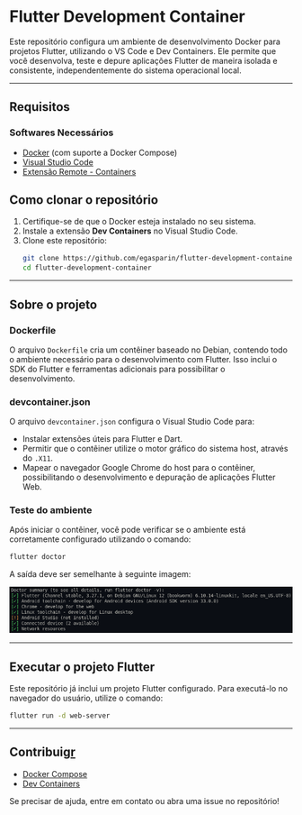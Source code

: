 # Flutter Development Container

Este repositório configura um ambiente de desenvolvimento Docker para projetos Flutter, utilizando o VS Code e Dev Containers. Ele permite que você desenvolva, teste e depure aplicações Flutter de maneira isolada e consistente, independentemente do sistema operacional local.

---

## **Requisitos**

### **Softwares Necessários**

- [Docker](https://www.docker.com/) (com suporte a Docker Compose)
- [Visual Studio Code](https://code.visualstudio.com/)
- [Extensão Remote - Containers](https://marketplace.visualstudio.com/items?itemName=ms-vscode-remote.remote-containers)

## **Como clonar o repositório**

1. Certifique-se de que o Docker esteja instalado no seu sistema.
2. Instale a extensão **Dev Containers** no Visual Studio Code.
3. Clone este repositório:
   ```bash
   git clone https://github.com/egasparin/flutter-development-container.git
   cd flutter-development-container
   ```
---

## **Sobre o projeto**

### **Dockerfile**

O arquivo `Dockerfile` cria um contêiner baseado no Debian, contendo todo o ambiente necessário para o desenvolvimento com Flutter. Isso inclui o SDK do Flutter e ferramentas adicionais para possibilitar o desenvolvimento.

### **devcontainer.json**

O arquivo `devcontainer.json` configura o Visual Studio Code para:

- Instalar extensões úteis para Flutter e Dart.
- Permitir que o contêiner utilize o motor gráfico do sistema host, através do `.X11`.
- Mapear o navegador Google Chrome do host para o contêiner, possibilitando o desenvolvimento e depuração de aplicações Flutter Web.

### **Teste do ambiente**

Após iniciar o contêiner, você pode verificar se o ambiente está corretamente configurado utilizando o comando:

```bash
flutter doctor
```

A saída deve ser semelhante à seguinte imagem:

<img src="/readme/doctor-summary.png" alt="Texto Alternativo">

---

## **Executar o projeto Flutter**

Este repositório já inclui um projeto Flutter configurado. Para executá-lo no navegador do usuário, utilize o comando:

```bash
flutter run -d web-server
```

---

## **Contribuig**[r](https://flutter.dev/docs)

- [Docker Compose](https://docs.docker.com/compose/)
- [Dev Containers](https://code.visualstudio.com/docs/remote/containers)

Se precisar de ajuda, entre em contato ou abra uma issue no repositório!

